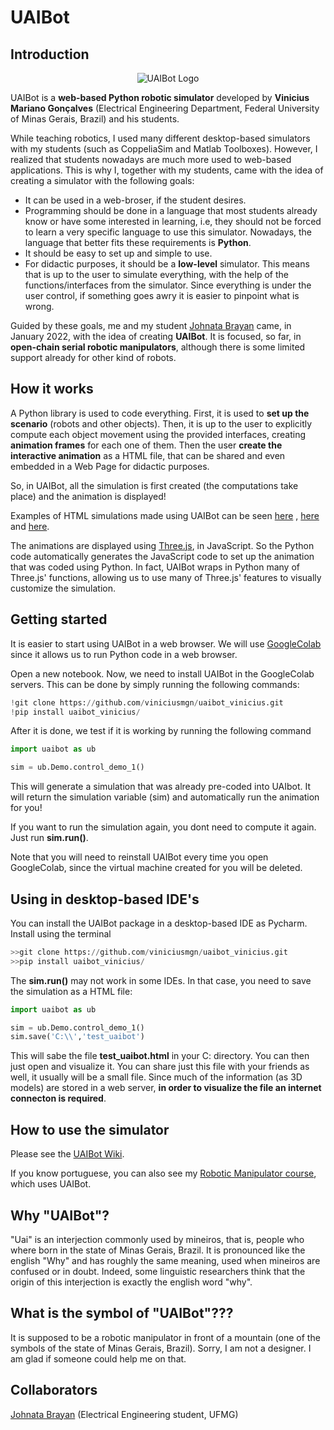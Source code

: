 

<h1>UAIBot</h1>

<h2>Introduction</h2>

<p align="center">
    <img src="https://viniciusmgn.github.io/aulas_manipuladores/presentation/images/aula1/logouaibot.svg" alt="UAIBot Logo"/>
</p>

UAIBot is a <strong>web-based Python robotic simulator</strong> developed by <strong>Vinicius Mariano Gonçalves</strong>  (Electrical Engineering Department, Federal University of Minas Gerais, Brazil) and his students. 

While teaching robotics, I used many different desktop-based simulators with my students (such as CoppeliaSim and Matlab Toolboxes). However, I realized that students nowadays are much more used to web-based applications. This is why I, together with my students, came with the idea of creating a simulator with the following goals:

<ul>
  <li>It can be used in a web-broser, if the student desires.</li>
  <li>Programming should be done in a language that most students already know or have some interested in learning, i.e, they should not be forced to learn a very specific language to use this simulator. Nowadays, the language that better fits these requirements is <strong>Python</strong>.  </li>
  <li>It should be easy to set up and simple to use.</li>
  <li>For didactic purposes, it should be a <strong>low-level</strong> simulator. This means that is up to the user to simulate everything, with the help of the functions/interfaces from the simulator. Since everything is under the user control, if something goes awry it is easier to pinpoint what is wrong.</li>
  
</ul>

Guided by these goals, me and my student [Johnata Brayan](http://setpointcapybara.com/site/) came, in January 2022,  with the idea of creating <strong>UAIBot</strong>.
It is focused, so far, in <strong>open-chain serial robotic manipulators</strong>, although there is some limited support already for other kind of robots.

<h2>How it works</h2>

A Python library is used to code everything. First, it is used to <strong>set up the scenario</strong> (robots and other objects). Then, it is up to the user to explicitly compute each object movement using the provided interfaces, creating <strong>animation frames</strong> for each one of them.  Then the user <strong>create the interactive animation</strong> as a HTML file, that can be shared and even embedded in a Web Page for didactic purposes.

So, in UAIBot, all the simulation is first created (the computations take place) and the animation is displayed!

Examples of HTML simulations made using UAIBot can be seen [here](https://viniciusmgn.github.io/aulas_manipuladores/presentation/images/aula1/democontrole1.html) , [here](https://viniciusmgn.github.io/aulas_manipuladores/presentation/images/aula5/anim9.html) and [here](https://viniciusmgn.github.io/aulas_manipuladores/presentation/images/aula1/democontrole2.html).

The animations are displayed using [Three.js](https://threejs.org/), in JavaScript. So the Python code automatically generates the JavaScript code to set up the animation that was coded using Python. In fact, UAIBot wraps in Python many of Three.js' functions, allowing us to use many of Three.js' features to visually customize the simulation.

<h2>Getting started</h2>

It is easier to start using UAIBot in a web browser. We will use [GoogleColab](https://colab.research.google.com/) since it allows us to run Python code in a web browser.

Open a new notebook. Now, we need to install UAIBot in the GoogleColab servers. This can be done by simply running the following commands:

```python
!git clone https://github.com/viniciusmgn/uaibot_vinicius.git
!pip install uaibot_vinicius/
```

After it is done, we test if it is working by running the following command

```python
import uaibot as ub

sim = ub.Demo.control_demo_1()
```

This will generate a simulation that was already pre-coded into UAIbot. It will return the simulation variable (sim) and automatically run the animation for you!

If you want to run the simulation again, you dont need to compute it again. Just run <strong>sim.run()</strong>.

Note that you will need to reinstall UAIBot every time you open GoogleColab, since the virtual machine created for you will be deleted.

<h2>Using in desktop-based IDE's</h2>

You can install the UAIBot package in a desktop-based IDE as Pycharm. Install using the terminal

```python
>>git clone https://github.com/viniciusmgn/uaibot_vinicius.git
>>pip install uaibot_vinicius/
```

The <strong>sim.run()</strong> may not work in some IDEs. In that case, you need to save the simulation as a HTML file:

```python
import uaibot as ub

sim = ub.Demo.control_demo_1()
sim.save('C:\\','test_uaibot')
```

This will sabe the file <strong>test_uaibot.html</strong> in your C: directory. You can then just open and visualize it. You can share just this file with your friends as well, it usually will be a small file. Since much of the information (as 3D models) are stored in a web server, <strong>in order to visualize the file an internet connecton is required</strong>.

<h2>How to use the simulator</h2>

Please see the [UAIBot Wiki](???).

If you know portuguese, you can also see my [Robotic Manipulator course](https://viniciusmgn.github.io/aulas_manipuladores), which uses UAIBot.

<h2>Why "UAIBot"?</h2>

"Uai" is an interjection commonly used by mineiros, that is, people who where born in the state of Minas Gerais, Brazil. It is pronounced like the english "Why" and has roughly the same meaning, used when mineiros are confused or in doubt. Indeed, some linguistic researchers think that the origin of this interjection is exactly the english word "why".

<h2>What is the symbol of "UAIBot"???</h2>

It is supposed to be a robotic manipulator in front of a mountain (one of the symbols of the state of Minas Gerais, Brazil).
Sorry, I am not a designer. I am glad if someone could help me on that.

<h2>Collaborators</h2>

[Johnata Brayan](http://setpointcapybara.com/site/) (Electrical Engineering student, UFMG)






